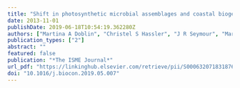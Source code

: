 ```yaml
---
title: "Shift in photosynthetic microbial assemblages and coastal biogeochemical functioning due to a strengthening western boundary current"
date: 2013-11-01
publishDate: 2019-06-18T10:54:19.362280Z
authors: ["Martina A Doblin", "Christel S Hassler", "J R Seymour", "Mark E Baird", "Jason D Everett", "M V Brown", "Katherina L Petrou", "Peter J Ralph", "Peter A Thompson", "Iain M Suthers"]
publication_types: ["2"]
abstract: ""
featured: false
publication: "*The ISME Journal*"
url_pdf: "https://linkinghub.elsevier.com/retrieve/pii/S0006320718318767"
doi: "10.1016/j.biocon.2019.05.007"
---
```


